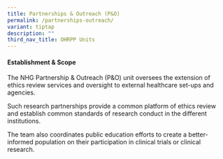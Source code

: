 ```yaml
---
title: Partnerships & Outreach (P&O)
permalink: /partnerships-outreach/
variant: tiptap
description: ""
third_nav_title: OHRPP Units
---
```

<h4><strong>Establishment &amp; Scope</strong></h4>
<p>The NHG Partnership &amp; Outreach (P&amp;O) unit oversees the extension
of ethics review services and oversight to external healthcare set-ups
and agencies.</p>
<p>Such research partnerships provide a common platform of ethics review
and establish common standards of research conduct in the different institutions.</p>
<p>The team also coordinates public education efforts to create a better-informed
population on their participation in clinical trials or clinical research.</p>